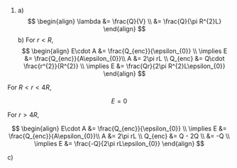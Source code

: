 1. a)
$$
\begin{align}
\lambda &= \frac{Q}{V} \\
&= \frac{Q}{\pi R^{2}L} 
\end{align}
$$
b) For $r < R$,
$$
\begin{align}
E\cdot A &= \frac{Q_{enc}}{\epsilon_{0}} \\ 
\implies E &= \frac{Q_{enc}}{A\epsilon_{0}}\\
A &= 2\pi rL \\
Q_{enc} &= Q\cdot \frac{r^{2}}{R^{2}} \\
\implies E &= \frac{Qr}{2\pi R^{2}L\epsilon_{0}}
\end{align}
$$

For $R < r < 4R$,

$$
E = 0
$$

For $r > 4R$,

$$
\begin{align}
E\cdot A &= \frac{Q_{enc}}{\epsilon_{0}} \\ 
\implies E &= \frac{Q_{enc}}{A\epsilon_{0}}\\
A &= 2\pi rL \\
Q_{enc} &= Q - 2Q  \\
&= -Q \\
\implies E &= \frac{-Q}{2\pi rL\epsilon_{0}}
\end{align}
$$

c) 